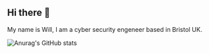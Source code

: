 ## Hi there 👋

My name is Will, I am a cyber security engeneer based in Bristol UK. 

![Anurag's GitHub stats](https://github-readme-stats.vercel.app/api?username=Willk111&theme=dark&show_icons=true)

<!--
**Willk111/Willk111** is a ✨ _special_ ✨ repository because its `README.md` (this file) appears on your GitHub profile.

Here are some ideas to get you started:

- 🔭 I’m currently working on ...
- 🌱 I’m currently learning ...
- 👯 I’m looking to collaborate on ...
- 🤔 I’m looking for help with ...
- 💬 Ask me about ...
- 📫 How to reach me: ...
- 😄 Pronouns: ...
- ⚡ Fun fact: ...
-->
